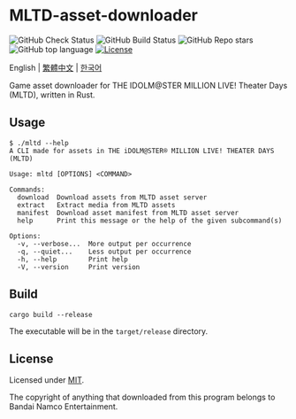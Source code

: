 # MLTD-asset-downloader

![GitHub Check Status](https://img.shields.io/github/actions/workflow/status/nicks96432/mltd-asset-downloader/check.yaml?label=Check)
![GitHub Build Status](https://img.shields.io/github/actions/workflow/status/nicks96432/mltd-asset-downloader/build.yaml)
![GitHub Repo stars](https://img.shields.io/github/stars/nicks96432/mltd-asset-downloader)
![GitHub top language](https://img.shields.io/github/languages/top/nicks96432/mltd-asset-downloader)
[![License](https://img.shields.io/github/license/nicks96432/mltd-asset-downloader)](LICENSE)

English | [繁體中文](README.zh-TW.md) | [한국어](README.ko-KR.md)

Game asset downloader for THE IDOLM@STER MILLION LIVE! Theater Days (MLTD), written in Rust.

## Usage

```console
$ ./mltd --help
A CLI made for assets in THE iDOLM@STER® MILLION LIVE! THEATER DAYS (MLTD)

Usage: mltd [OPTIONS] <COMMAND>

Commands:
  download  Download assets from MLTD asset server
  extract   Extract media from MLTD assets
  manifest  Download asset manifest from MLTD asset server
  help      Print this message or the help of the given subcommand(s)

Options:
  -v, --verbose...  More output per occurrence
  -q, --quiet...    Less output per occurrence
  -h, --help        Print help
  -V, --version     Print version
```

## Build

```shell
cargo build --release
```

The executable will be in the `target/release` directory.

## License

Licensed under [MIT](LICENSE).

The copyright of anything that downloaded from this program belongs to Bandai Namco Entertainment.
